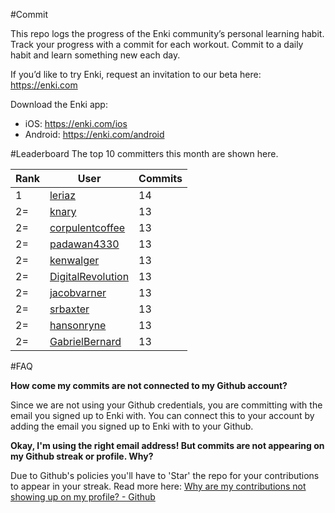 #Commit

This repo logs the progress of the Enki community’s personal learning habit. Track your progress with a commit for each workout. Commit to a daily habit and learn something new each day.

If you’d like to try Enki, request an invitation to our beta here: https://enki.com

Download the Enki app: 
 - iOS: https://enki.com/ios
 - Android: https://enki.com/android

#Leaderboard
The top 10 committers this month are shown here.

| Rank | User | Commits |
|------|------|---------|
|1|[leriaz](https://github.com/leriaz)|14|
|2=|[knary](https://github.com/knary)|13|
|2=|[corpulentcoffee](https://github.com/corpulentcoffee)|13|
|2=|[padawan4330](https://github.com/padawan4330)|13|
|2=|[kenwalger](https://github.com/kenwalger)|13|
|2=|[DigitalRevolution](https://github.com/DigitalRevolution)|13|
|2=|[jacobvarner](https://github.com/jacobvarner)|13|
|2=|[srbaxter](https://github.com/srbaxter)|13|
|2=|[hansonryne](https://github.com/hansonryne)|13|
|2=|[GabrielBernard](https://github.com/GabrielBernard)|13|

#FAQ

**How come my commits are not connected to my Github account?**

Since we are not using your Github credentials, you are committing with the email you signed up to Enki with. You can connect this to your account by adding the email you signed up to Enki with to your Github.

**Okay, I'm using the right email address! But commits are not appearing on my Github streak or profile. Why?**

Due to Github's policies you'll have to 'Star' the repo for your contributions to appear in your streak. Read more here: [Why are my contributions not showing up on my profile? - Github](https://help.github.com/articles/why-are-my-contributions-not-showing-up-on-my-profile/)
